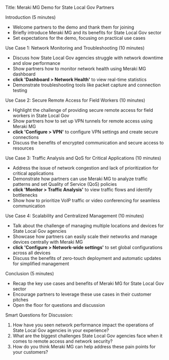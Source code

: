 Title: Meraki MG Demo for State Local Gov Partners

Introduction (5 minutes)
- Welcome partners to the demo and thank them for joining
- Briefly introduce Meraki MG and its benefits for State Local Gov sector
- Set expectations for the demo, focusing on practical use cases

Use Case 1: Network Monitoring and Troubleshooting (10 minutes)
- Discuss how State Local Gov agencies struggle with network downtime and slow performance
- Show partners how to monitor network health using Meraki MG dashboard
- **click 'Dashboard > Network Health'** to view real-time statistics
- Demonstrate troubleshooting tools like packet capture and connection testing

Use Case 2: Secure Remote Access for Field Workers (10 minutes)
- Highlight the challenge of providing secure remote access for field workers in State Local Gov
- Show partners how to set up VPN tunnels for remote access using Meraki MG
- **click 'Configure > VPN'** to configure VPN settings and create secure connections
- Discuss the benefits of encrypted communication and secure access to resources

Use Case 3: Traffic Analysis and QoS for Critical Applications (10 minutes)
- Address the issue of network congestion and lack of prioritization for critical applications
- Demonstrate how partners can use Meraki MG to analyze traffic patterns and set Quality of Service (QoS) policies
- **click 'Monitor > Traffic Analysis'** to view traffic flows and identify bottlenecks
- Show how to prioritize VoIP traffic or video conferencing for seamless communication

Use Case 4: Scalability and Centralized Management (10 minutes)
- Talk about the challenge of managing multiple locations and devices for State Local Gov agencies
- Showcase how partners can easily scale their networks and manage devices centrally with Meraki MG
- **click 'Configure > Network-wide settings'** to set global configurations across all devices
- Discuss the benefits of zero-touch deployment and automatic updates for simplified management

Conclusion (5 minutes)
- Recap the key use cases and benefits of Meraki MG for State Local Gov sector
- Encourage partners to leverage these use cases in their customer pitches
- Open the floor for questions and discussion

Smart Questions for Discussion:
1. How have you seen network performance impact the operations of State Local Gov agencies in your experience?
2. What are the biggest challenges State Local Gov agencies face when it comes to remote access and network security?
3. How do you think Meraki MG can help address these pain points for your customers?